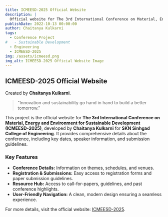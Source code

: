 ```yaml
---
title: ICMEESD-2025 Official Website
description: |
  Official website for The 3rd International Conference on Material, Energy and Environment for Sustainable Development (ICMEESD-2025), created by Chaitanya Kulkarni for SKN Sinhgad College of Engineering.
publishDate: 2022-10-13 00:00:00
author: Chaitanya Kulkarni
tags:
  - Conference Project
#   - Sustainable Development
  - Engineering
  - ICMEESD-2025
img: /assets/icmeesd.png
img_alt: ICMEESD-2025 Official Website Image
---
```


## ICMEESD-2025 Official Website

Created by **Chaitanya Kulkarni**.

> "Innovation and sustainability go hand in hand to build a better tomorrow." 

This project is the official website for **The 3rd International Conference on Material, Energy and Environment for Sustainable Development (ICMEESD-2025)**, developed by **Chaitanya Kulkarni** for **SKN Sinhgad College of Engineering**. It provides comprehensive details about the conference, including key dates, speaker information, and submission guidelines.

### Key Features

- **Conference Details:** Information on themes, schedules, and venues.
- **Registration & Submissions:** Easy access to registration forms and paper submission guidelines.
- **Resource Hub:** Access to call-for-papers, guidelines, and past conference highlights.
- **User-Friendly Navigation:** A clean, modern design ensuring a seamless experience.

For more details, visit the official website: [ICMEESD-2025](https://icmeesd.sknscoe.ac.in/).

